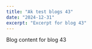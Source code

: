 ```yaml
---
title: "Ak test blogs 43"
date: "2024-12-31"
excerpt: "Excerpt for blog 43"
---
```


Blog content for blog 43